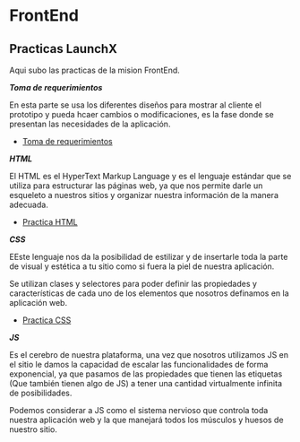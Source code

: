 # FrontEnd

## Practicas LaunchX

Aqui subo las practicas de la mision FrontEnd.

**_Toma de requerimientos_**

En esta parte se usa los diferentes diseños para mostrar al cliente el prototipo y pueda hcaer cambios o modificaciones, es la fase donde se presentan las necesidades de la aplicación.
- [Toma de requerimientos](./Abogabot/README.md)

**_HTML_**

El HTML es el HyperText Markup Language y es el lenguaje estándar que se utiliza para estructurar las páginas web, ya que nos permite darle un esqueleto a nuestros sitios y organizar nuestra información de la manera adecuada.
- [Practica HTML](./HTML/README.md)

**_CSS_**

EEste lenguaje nos da la posibilidad de estilizar y de insertarle toda la parte de visual y estética a tu sitio como si fuera la piel de nuestra aplicación.

Se utilizan clases y selectores para poder definir las propiedades y características de cada uno de los elementos que nosotros definamos en la aplicación web.
- [Practica CSS](./CSS/README.md)


**_JS_**

Es el cerebro de nuestra plataforma, una vez que nosotros utilizamos JS en el sitio le damos la capacidad de escalar las funcionalidades de forma exponencial, ya que pasamos de las propiedades que tienen las etiquetas (Que también tienen algo de JS) a tener una cantidad virtualmente infinita de posibilidades.

Podemos considerar a JS como el sistema nervioso que controla toda nuestra aplicación web y la que manejará todos los músculos y huesos de nuestro sitio.

